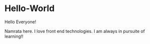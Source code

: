 # Hello-World

Hello Everyone!

Namrata here. I love front end technologies. I am always in pursuite of learning!!
